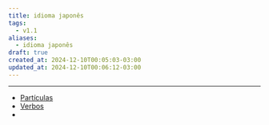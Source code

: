 ```yaml
---
title: idioma japonês
tags:
  - v1.1
aliases:
  - idioma japonês
draft: true
created_at: 2024-12-10T00:05:03-03:00
updated_at: 2024-12-10T00:06:12-03:00
---
```



---

- [Partículas](Partículas_japonês.md)
- [Verbos](Verbos_japones)
- 